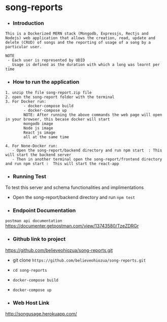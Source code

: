 # song-reports

- ### Introduction
```
This is a Dockerized MERN stack (Mongodb, Expressjs, Rectjs and Nodejs) web application that allows the creation, read, update and delete (CRUD) of songs and the reporting of usage of a song by a particular user.

NOTE
 - Each user is represented by UDID
 _ Usage is defined as the duration with which a long was learnt per time
```

- ### How to run the application
```
1. unzip the file song-report.zip file
2. open the song-report folder with the terminal 
3. For Docker run: 
        - docker-compose build
        - docker-compose up
        NOTE: After running the above commands the web page will open in your browser, this becase docker will start 
        mongodb image
        Node js image
        React js image 
        all at the same time 

4. For None-Docker run: 
   - Open the song-report/backend directory and run npm start  : This will start the backend server
   - Then in another terminal open the song-report/frontend directory and run npm start :  This will start the react-app
```

- ### Running Test
 To test this server and schema functionalities and implimentations
 - Open the song-report/backend directory and run `npm test`

- ### Endpoint Documentation
`postman api documentation`
https://documenter.getpostman.com/view/13743580/TzeZDRGr

- ### Github link to project 
https://github.com/believeohiozua/song-reports.git

- git clone `https://github.com/believeohiozua/song-reports.git`
- `cd song-reports`
- `docker-compose build`
- `docker-compose up`


- ### Web Host Link
http://songusage.herokuapp.com/
